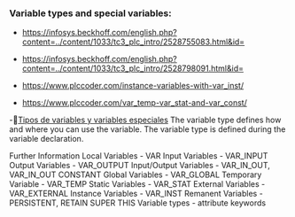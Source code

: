 ### Variable types and special variables:

- https://infosys.beckhoff.com/english.php?content=../content/1033/tc3_plc_intro/2528755083.html&id=

- https://infosys.beckhoff.com/english.php?content=../content/1033/tc3_plc_intro/2528798091.html&id=

- https://www.plccoder.com/instance-variables-with-var_inst/

- https://www.plccoder.com/var_temp-var_stat-and-var_const/

-🔗[Tipos de variables y variables especiales](https://infosys.beckhoff.com/content/1033/tc3_plc_intro/2528749707.html?id=3782076432056683724)
The variable type defines how and where you can use the variable. The variable type is defined during the variable declaration.

Further Information
Local Variables - VAR
Input Variables - VAR_INPUT
Output Variables - VAR_OUTPUT
Input/Output Variables - VAR_IN_OUT, VAR_IN_OUT CONSTANT
Global Variables - VAR_GLOBAL
Temporary Variable - VAR_TEMP
Static Variables - VAR_STAT
External Variables - VAR_EXTERNAL
Instance Variables - VAR_INST
Remanent Variables - PERSISTENT, RETAIN
SUPER
THIS
Variable types - attribute keywords